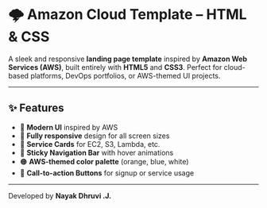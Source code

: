 # 🌩️ Amazon Cloud Template – HTML & CSS

A sleek and responsive **landing page template** inspired by **Amazon Web Services (AWS)**, built entirely with **HTML5** and **CSS3**. Perfect for cloud-based platforms, DevOps portfolios, or AWS-themed UI projects.

---

## ✨ Features

- 🎨 **Modern UI** inspired by AWS
- 📱 **Fully responsive** design for all screen sizes
- 🧩 **Service Cards** for EC2, S3, Lambda, etc.
- 🧭 **Sticky Navigation Bar** with hover animations
- 🟠 **AWS-themed color palette** (orange, blue, white)
- 🚀 **Call-to-action Buttons** for signup or service usage

---
Developed by **Nayak Dhruvi .J.**
